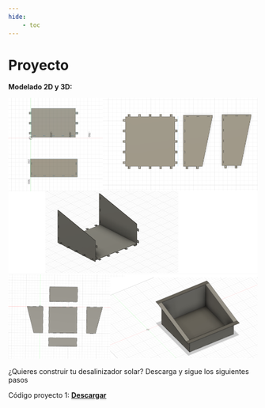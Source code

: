 ```yaml
---
hide:
    - toc
---
```


# Proyecto

<strong>Modelado 2D y 3D:</strong>

![](../images/Proyecto/Producto%20fianl/subir%201.PNG)
![](../images/Proyecto/Producto%20fianl/subir%202.PNG)


¿Quieres construir tu desalinizador solar? Descarga y sigue los siguientes pasos 


 Código proyecto 1:  <a href="../Nuevacarpeta/Cómo construir mi desalinizador solar.pdf" download="Desalinizador Solar"> <strong>Descargar</strong> </a>